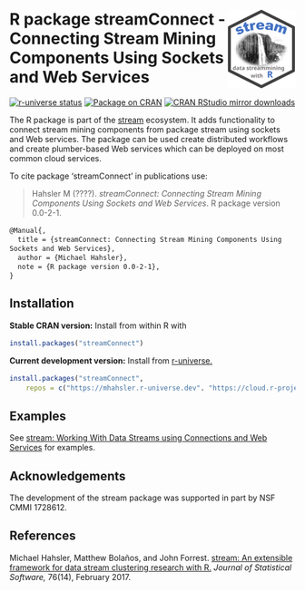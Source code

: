 
# <img src="man/figures/logo.svg" align="right" height="139" /> R package streamConnect - Connecting Stream Mining Components Using Sockets and Web Services

[![r-universe
status](https://mhahsler.r-universe.dev/badges/streamConnect)](https://mhahsler.r-universe.dev/streamConnect)
[![Package on
CRAN](http://www.r-pkg.org/badges/version/streamConnect)](https://CRAN.R-project.org/package=streamConnect)
[![CRAN RStudio mirror
downloads](http://cranlogs.r-pkg.org/badges/streamConnect)](https://CRAN.R-project.org/package=streamConnect)

The R package is part of the
[stream](https://github.com/mhahsler/stream) ecosystem. It adds
functionality to connect stream mining components from package stream
using sockets and Web services. The package can be used create
distributed workflows and create plumber-based Web services which can be
deployed on most common cloud services.

To cite package ‘streamConnect’ in publications use:

> Hahsler M (????). *streamConnect: Connecting Stream Mining Components
> Using Sockets and Web Services*. R package version 0.0-2-1.

    @Manual{,
      title = {streamConnect: Connecting Stream Mining Components Using Sockets and Web Services},
      author = {Michael Hahsler},
      note = {R package version 0.0-2-1},
    }

## Installation

**Stable CRAN version:** Install from within R with

``` r
install.packages("streamConnect")
```

**Current development version:** Install from
[r-universe.](https://mhahsler.r-universe.dev/streamConnect)

``` r
install.packages("streamConnect",
    repos = c("https://mhahsler.r-universe.dev". "https://cloud.r-project.org/"))
```

## Examples

See [stream: Working With Data Streams using Connections and Web
Services](https://CRAN.R-project.org/package=streamConnect/vignettes/connections.html)
for examples.

## Acknowledgements

The development of the stream package was supported in part by NSF CMMI
1728612.

## References

Michael Hahsler, Matthew Bolaños, and John Forrest. [stream: An
extensible framework for data stream clustering research with
R.](https://dx.doi.org/10.18637/jss.v076.i14) *Journal of Statistical
Software,* 76(14), February 2017.
